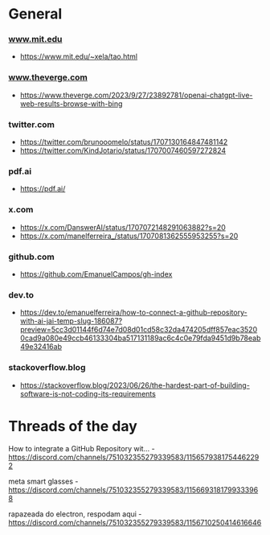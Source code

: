 # General

### www.mit.edu
- <https://www.mit.edu/~xela/tao.html>

### www.theverge.com
- <https://www.theverge.com/2023/9/27/23892781/openai-chatgpt-live-web-results-browse-with-bing>

### twitter.com
- <https://twitter.com/brunooomelo/status/1707130164847481142>
- <https://twitter.com/KindJotario/status/1707007460597272824>

### pdf.ai
- <https://pdf.ai/>

### x.com
- <https://x.com/DanswerAI/status/1707072148291063882?s=20>
- <https://x.com/manelferreira_/status/1707081362555953255?s=20>

### github.com
- <https://github.com/EmanuelCampos/gh-index>

### dev.to
- <https://dev.to/emanuelferreira/how-to-connect-a-github-repository-with-ai-jai-temp-slug-186087?preview=5cc3d01144f6d74e7d08d01cd58c32da474205dff857eac35200cad9a080e49ccb46133304ba517131189ac6c4c0e79fda9451d9b78eab49e32416ab>

### stackoverflow.blog
- <https://stackoverflow.blog/2023/06/26/the-hardest-part-of-building-software-is-not-coding-its-requirements>

# Threads of the day

How to integrate a GitHub Repository wit... - https://discord.com/channels/751032355279339583/1156579381754462292


meta smart glasses - https://discord.com/channels/751032355279339583/1156693181799333968


rapazeada do electron, respodam aqui - https://discord.com/channels/751032355279339583/1156710250414616646

